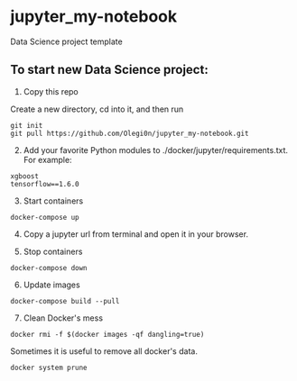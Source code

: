 # jupyter_my-notebook
 Data Science project template

## To start new Data Science project:

1. Copy this repo

Create a new directory, cd into it, and then run

```
git init
git pull https://github.com/Olegi0n/jupyter_my-notebook.git
```

2. Add your favorite Python modules to ./docker/jupyter/requirements.txt. For example:

```
xgboost
tensorflow==1.6.0
```

3. Start containers

```
docker-compose up
```

4. Copy a jupyter url from terminal and open it in your browser.

5. Stop containers

```
docker-compose down
```

6. Update images
```
docker-compose build --pull
```

7. Clean Docker's mess

```
docker rmi -f $(docker images -qf dangling=true)
```

Sometimes it is useful to remove all docker's data.

```
docker system prune
```
